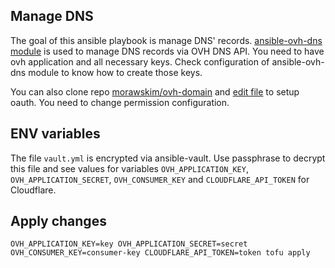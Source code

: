 ## Manage DNS

The goal of this ansible playbook is manage DNS' records.
[ansible-ovh-dns module](https://github.com/gheesh/ansible-ovh-dns) is used to manage DNS records via OVH DNS API.
You need to have ovh application and all necessary keys.
Check configuration of ansible-ovh-dns module to know how to create those keys.

You can also clone repo [morawskim/ovh-domain](https://github.com/morawskim/ovh-domain) and [edit file](https://github.com/morawskim/ovh-domain/blob/master/src/Commands/DomainCredential.php) to setup oauth.
You need to change permission configuration.

## ENV variables

The file `vault.yml` is encrypted via ansible-vault.
Use passphrase to decrypt this file and see values for variables `OVH_APPLICATION_KEY`, `OVH_APPLICATION_SECRET`, `OVH_CONSUMER_KEY` and `CLOUDFLARE_API_TOKEN` for Cloudflare.

## Apply changes

`OVH_APPLICATION_KEY=key OVH_APPLICATION_SECRET=secret OVH_CONSUMER_KEY=consumer-key CLOUDFLARE_API_TOKEN=token tofu apply`
